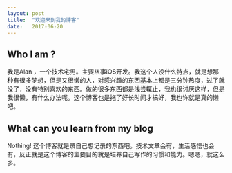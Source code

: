 ```yaml
---
layout: post
title:  "欢迎来到我的博客"
date:   2017-06-20
---
```

## Who I am ?

  我是Alan ，一个技术宅男。主要从事iOS开发。我这个人没什么特点，就是想那种有很多梦想，但是又很懒的人，对感兴趣的东西基本上都是三分钟热度，过了就没了，没有特别喜欢的东西。做的很多东西都是浅尝辄止，我也很讨厌这样，但是我很懒，有什么办法呢。这个博客也是拖了好长时间才搞好，我也许就是真的懒吧。

## What can you learn from my blog

Nothing! 这个博客就是录自己想记录的东西吧。技术文章会有，生活感悟也会有，反正就是这个博客的主要目的就是培养自己写作的习惯和能力。嗯嗯，就这么多。
